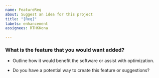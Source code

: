 ```yaml
---
name: FeatureReq
about: Suggest an idea for this project
title: "[Req]"
labels: enhancement
assignees: RTHKKona

---
```


### What is the feature that you would want added?

* Outline how it would benefit the software or assist with optimization.

* Do you have a potential way to create this feature or suggestions?
